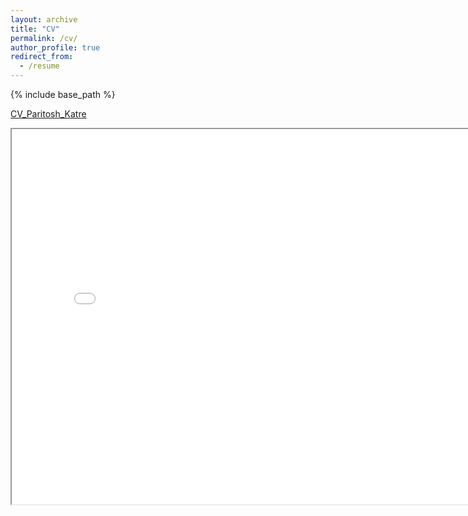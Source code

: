 ```yaml
---
layout: archive
title: "CV"
permalink: /cv/
author_profile: true
redirect_from:
  - /resume
---
```


{% include base_path %}

[CV_Paritosh_Katre](../files/Resume_Paritosh_Katre.pdf)

<iframe src="../files/Resume_Paritosh_Katre.pdf" height="600" width="800"></iframe> 
